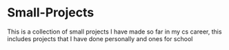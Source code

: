 # Small-Projects

This is a collection of small projects I have made so far in my cs career, this includes projects that I have done personally and ones for school
